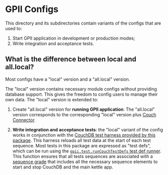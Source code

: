 # GPII Configs

This directory and its subdirectories contain variants of the configs that are used to:

1. Start GPII application in development or production modes;
2. Write integration and acceptance tests.

## What is the difference between local and all.local?

Most configs have a "local" version and a "all.local" version.

The "local" version contains necessary module configs without providing database support. This gives the freedom to
config users to manage their own data. The "local" version is extended to:

1. Create "all.local" version for **running GPII application**: The "all.local" version corresponds to the corresponding
   "local" version plus [Couch Connector](../../documentation/CouchConnector.md).

2. **Write integration and acceptance tests**: the "local" variant of the config works in conjunction with the
   [CouchDB test harness provided by this package](../node_modules/testing/src/Fixtures.js).  This harness reloads all
   test data at the start of each test sequence.  Most tests in this package are expressed as "test defs", which can be
   run using the [`gpii.test.runCouchTestDefs` test def runner](../node_modules/testing/src/RunTestDefs.js).  This
   function ensures that all tests sequences are associated with a [sequence grade](https://docs.fluidproject.org/infusion/development/IoCTestingFramework.html#using-sequencegrade-to-build-up-complex-reusable-test-sequences)
   that includes all the necessary sequence elements to start and stop CouchDB and the main kettle app.
